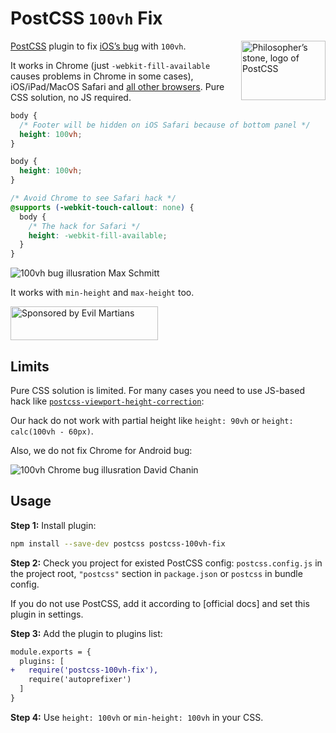 # PostCSS `100vh` Fix

<img align="right" width="135" height="95"
     title="Philosopher’s stone, logo of PostCSS"
     src="https://postcss.org/logo-leftp.svg">

[PostCSS] plugin to fix [iOS’s bug] with `100vh`.

It works in Chrome (just `-webkit-fill-available` causes problems in Chrome
in some cases), iOS/iPad/MacOS Safari and [all other browsers].
Pure CSS solution, no JS required.

```css
body {
  /* Footer will be hidden on iOS Safari because of bottom panel */
  height: 100vh;
}
```

```css
body {
  height: 100vh;
}

/* Avoid Chrome to see Safari hack */
@supports (-webkit-touch-callout: none) {
  body {
    /* The hack for Safari */
    height: -webkit-fill-available;
  }
}
```

<img src="https://maximilianschmitt.me/posts/css-100vh-mobile-browsers/lld-minimal-vs-normal-ui@2x.png"
     alt="100vh bug illusration Max Schmitt"
     title="By Max Schmitt">

It works with `min-height` and `max-height` too.

[all other browsers]: https://caniuse.com/#feat=viewport-units
[iOS’s bug]: https://allthingssmitty.com/2020/05/11/css-fix-for-100vh-in-mobile-webkit/
[PostCSS]: https://github.com/postcss/postcss

<a href="https://evilmartians.com/?utm_source=postcss-dark-theme-class">
  <img src="https://evilmartians.com/badges/sponsored-by-evil-martians.svg"
       alt="Sponsored by Evil Martians" width="236" height="54">
</a>


## Limits

Pure CSS solution is limited. For many cases you need to use JS-based hack like
[`postcss-viewport-height-correction`]:

Our hack do not work with partial height like `height: 90vh`
or `height: calc(100vh - 60px)`.

Also, we do not fix Chrome for Android bug:

<img src="https://chanind.github.io/assets/100vh_problem.png"
     alt="100vh Chrome bug illusration David Chanin"
     title="By David Chanin">

[`postcss-viewport-height-correction`]: https://github.com/Faisal-Manzer/postcss-viewport-height-correction


## Usage

**Step 1:** Install plugin:

```sh
npm install --save-dev postcss postcss-100vh-fix
```

**Step 2:** Check you project for existed PostCSS config: `postcss.config.js`
in the project root, `"postcss"` section in `package.json`
or `postcss` in bundle config.

If you do not use PostCSS, add it according to [official docs]
and set this plugin in settings.

**Step 3:** Add the plugin to plugins list:

```diff
module.exports = {
  plugins: [
+   require('postcss-100vh-fix'),
    require('autoprefixer')
  ]
}
```

**Step 4:** Use `height: 100vh` or `min-height: 100vh` in your CSS.
